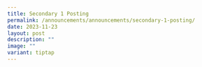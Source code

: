 ```yaml
---
title: Secondary 1 Posting
permalink: /announcements/announcements/secondary-1-posting/
date: 2023-11-23
layout: post
description: ""
image: ""
variant: tiptap
---
```


